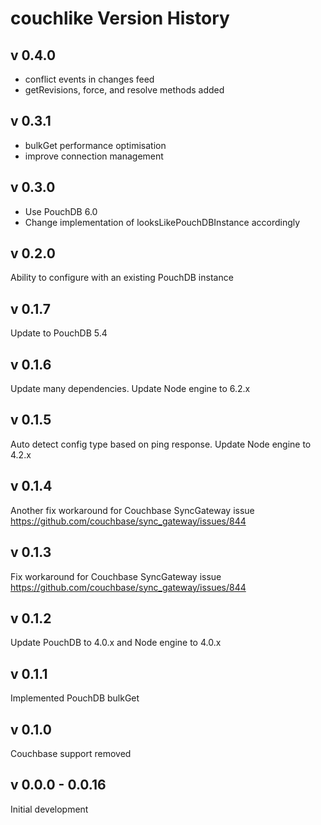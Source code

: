 couchlike Version History
================================

v 0.4.0
---------------

* conflict events in changes feed
* getRevisions, force, and resolve methods added

v 0.3.1
---------------

* bulkGet performance optimisation
* improve connection management

v 0.3.0
---------------

* Use PouchDB 6.0
* Change implementation of looksLikePouchDBInstance accordingly

v 0.2.0
---------------

Ability to configure with an existing PouchDB instance

v 0.1.7
---------------

Update to PouchDB 5.4

v 0.1.6
---------------

Update many dependencies.
Update Node engine to 6.2.x

v 0.1.5
---------------

Auto detect config type based on ping response.
Update Node engine to 4.2.x

v 0.1.4
---------------

Another fix workaround for Couchbase SyncGateway issue https://github.com/couchbase/sync_gateway/issues/844

v 0.1.3
---------------

Fix workaround for Couchbase SyncGateway issue https://github.com/couchbase/sync_gateway/issues/844

v 0.1.2
---------------

Update PouchDB to 4.0.x and Node engine to 4.0.x

v 0.1.1
---------------

Implemented PouchDB bulkGet

v 0.1.0
---------------

Couchbase support removed

v 0.0.0 - 0.0.16
---------------

Initial development

